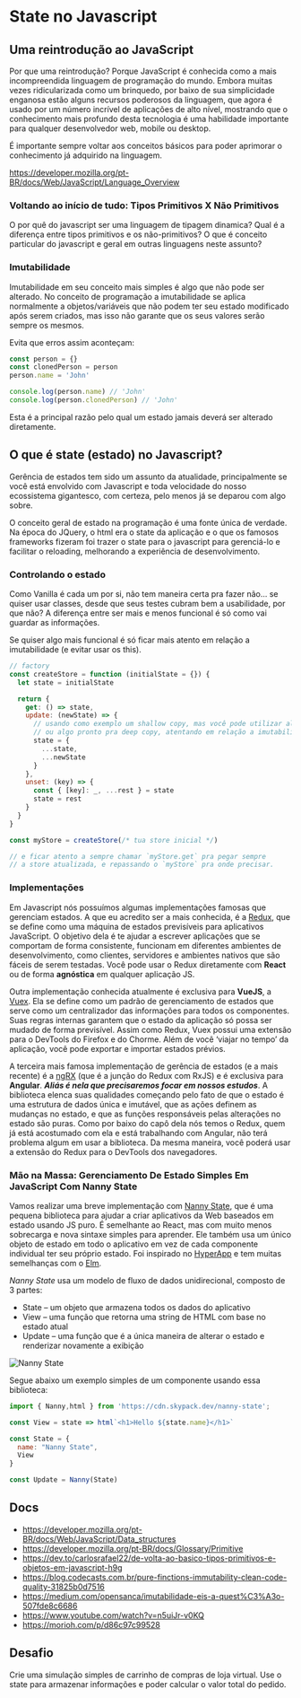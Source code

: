 # State no Javascript

## Uma reintrodução ao JavaScript

Por que uma reintrodução? Porque JavaScript é conhecida como a mais incompreendida linguagem de programação do mundo. Embora muitas vezes ridicularizada como um brinquedo, por baixo de sua simplicidade enganosa estão alguns recursos poderosos da linguagem, que agora é usado por um número incrível de aplicações de alto nível, mostrando que o conhecimento mais profundo desta tecnologia é uma habilidade importante para qualquer desenvolvedor web, mobile ou desktop.

É importante sempre voltar aos conceitos básicos para poder aprimorar o conhecimento já adquirido na linguagem.

<https://developer.mozilla.org/pt-BR/docs/Web/JavaScript/Language_Overview>

### Voltando ao início de tudo: Tipos Primitivos X Não Primitivos

O por quê do javascript ser uma linguagem de tipagem dinamica? Qual é a diferença entre tipos primitivos e os não-primitivos? O que é conceito particular do javascript e geral em outras linguagens neste assunto?

### Imutabilidade

Imutabilidade em seu conceito mais simples é algo que não pode ser alterado. No conceito de programação a imutabilidade se aplica normalmente a objetos/variáveis que não podem ter seu estado modificado após serem criados, mas isso não garante que os seus valores serão sempre os mesmos.

Evita que erros assim aconteçam:

```javascript
const person = {}
const clonedPerson = person
person.name = 'John'

console.log(person.name) // 'John'
console.log(person.clonedPerson) // 'John'
```

Esta é a principal razão pelo qual um estado jamais deverá ser alterado diretamente.

## O que é state (estado) no Javascript?

Gerência de estados tem sido um assunto da atualidade, principalmente se você está envolvido com Javascript e toda velocidade do nosso ecossistema gigantesco, com certeza, pelo menos já se deparou com algo sobre.

O conceito geral de estado na programação é uma fonte única de verdade. Na época do JQuery, o html era o state da aplicação e o que os famosos frameworks fizeram foi trazer o state para o javascript para gerenciá-lo e facilitar o reloading, melhorando a experiência de desenvolvimento.

### Controlando o estado

Como Vanilla é cada um por si, não tem maneira certa pra fazer não... se quiser usar classes, desde que seus testes cubram bem a usabilidade, por que não? A diferença entre ser mais e menos funcional é só como vai guardar as informações.

Se quiser algo mais funcional é só ficar mais atento em relação a imutabilidade (e evitar usar os this).

```javascript
// factory
const createStore = function (initialState = {}) {
  let state = initialState

  return {
    get: () => state,
    update: (newState) => {
      // usando como exemplo um shallow copy, mas você pode utilizar algum algoritmo
      // ou algo pronto pra deep copy, atentando em relação a imutabilidade
      state = {
        ...state,
        ...newState
      }
    },
    unset: (key) => {
      const { [key]: _, ...rest } = state
      state = rest
    }
  }
}

const myStore = createStore(/* tua store inicial */)

// e ficar atento a sempre chamar `myStore.get` pra pegar sempre
// a store atualizada, e repassando o `myStore` pra onde precisar.
```

### Implementações

Em Javascript nós possuímos algumas implementações famosas que gerenciam estados. A que eu acredito ser a mais conhecida, é a [Redux](https://redux.js.org/), que se define como uma máquina de estados previsíveis para aplicativos JavaScript. O objetivo dela é te ajudar a escrever aplicações que se comportam de forma consistente, funcionam em diferentes ambientes de desenvolvimento, como clientes, servidores e ambientes nativos que são fáceis de serem testadas. Você pode usar o Redux diretamente com **React** ou de forma **agnóstica** em qualquer aplicação JS.

Outra implementação conhecida atualmente é exclusiva para **VueJS**, a [Vuex](https://vuex.vuejs.org/ptbr/). Ela se define como um padrão de gerenciamento de estados que serve como um centralizador das informações para todos os componentes. Suas regras internas garantem que o estado da aplicação só possa ser mudado de forma previsível. Assim como Redux, Vuex possui uma extensão para o DevTools do Firefox e do Chorme. Além de você ‘viajar no tempo’ da aplicação, você pode exportar e importar estados prévios.

A terceira mais famosa implementação de gerência de estados (e a mais recente) é a [ngRX](https://ngrx.io/) (que é a junção do Redux com RxJS) e é exclusiva para **Angular**. ***Aliás é nela que precisaremos focar em nossos estudos***. A biblioteca elenca suas qualidades começando pelo fato de que o estado é uma estrutura de dados única e imutável, que as ações definem as mudanças no estado, e que as funções responsáveis pelas alterações no estado são puras. Como por baixo do capô dela nós temos o Redux, quem já está acostumado com ela e está trabalhando com Angular, não terá problema algum em usar a biblioteca. Da mesma maneira, você poderá usar a extensão do Redux para o DevTools dos navegadores.

### Mão na Massa: Gerenciamento De Estado Simples Em JavaScript Com Nanny State

Vamos realizar uma breve implementação com [Nanny State](https://github.com/daz4126/Nanny-State), que é uma pequena biblioteca para ajudar a criar aplicativos da Web baseados em estado usando JS puro. É semelhante ao React, mas com muito menos sobrecarga e nova sintaxe simples para aprender. Ele também usa um único objeto de estado em todo o aplicativo em vez de cada componente individual ter seu próprio estado. Foi inspirado no [HyperApp](https://github.com/jorgebucaran/hyperapp) e tem muitas semelhanças com o [Elm](https://elm-lang.org/).

*Nanny State* usa um modelo de fluxo de dados unidirecional, composto de 3 partes:

* State  – um objeto que armazena todos os dados do aplicativo
* View  – uma função que retorna uma string de HTML com base no estado atual
* Update  – uma função que é a única maneira de alterar o estado e renderizar novamente a exibição

![Nanny State](https://user-images.githubusercontent.com/16646/171490664-2859a7ea-f4c4-47c3-8b96-edfa6f196bbb.png)

Segue abaixo um exemplo simples de um componente usando essa biblioteca:

```javascript
import { Nanny,html } from 'https://cdn.skypack.dev/nanny-state';

const View = state => html`<h1>Hello ${state.name}</h1>`

const State = {
  name: "Nanny State",
  View
}

const Update = Nanny(State)
```

## Docs

* <https://developer.mozilla.org/pt-BR/docs/Web/JavaScript/Data_structures>
* <https://developer.mozilla.org/pt-BR/docs/Glossary/Primitive>
* <https://dev.to/carlosrafael22/de-volta-ao-basico-tipos-primitivos-e-objetos-em-javascript-h9g>
* <https://blog.codecasts.com.br/pure-finctions-immutability-clean-code-quality-31825b0d7516>
* <https://medium.com/opensanca/imutabilidade-eis-a-quest%C3%A3o-507fde8c6686>
* <https://www.youtube.com/watch?v=n5uiJr-v0KQ>
* <https://morioh.com/p/d86c97c99528>

## Desafio

Crie uma simulação simples de carrinho de compras de loja virtual. Use o state para armazenar informações e poder calcular o valor total do pedido.

